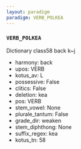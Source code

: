 ```yaml
---
layout: paradigm
paradigm: VERB_POLKEA
---
```

### ` VERB_POLKEA `

Dictionary class58 back k~j
* harmony: back
* upos: VERB
* kotus_av: L
* possessive: False
* clitics: False
* deletion: kea
* pos: VERB
* stem_vowel: None
* plurale_tantum: False
* grade_dir: weaken
* stem_diphthong: None
* suffix_regex: kea
* kotus_tn: 58
